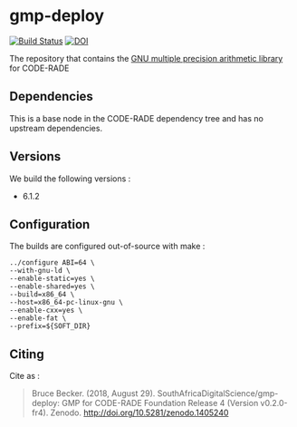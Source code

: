 # gmp-deploy

[![Build Status](https://ci.sagrid.ac.za/job/gmp-deploy/badge/icon)](https://ci.sagrid.ac.za/job/gmp-deploy/) [![DOI](https://zenodo.org/badge/29038756.svg)](https://zenodo.org/badge/latestdoi/29038756)

The repository that contains the [GNU multiple precision arithmetic library](https://gmplib.org/) for CODE-RADE

## Dependencies

This is a base node in the CODE-RADE dependency tree and has no upstream dependencies.

## Versions

We build the following versions :

  * 6.1.2

## Configuration


The builds are configured out-of-source with make :

```
../configure ABI=64 \
--with-gnu-ld \
--enable-static=yes \
--enable-shared=yes \
--build=x86_64 \
--host=x86_64-pc-linux-gnu \
--enable-cxx=yes \
--enable-fat \
--prefix=${SOFT_DIR}
```

## Citing

Cite as : 

> Bruce Becker. (2018, August 29). SouthAfricaDigitalScience/gmp-deploy: GMP for CODE-RADE Foundation Release 4 (Version v0.2.0-fr4). Zenodo. http://doi.org/10.5281/zenodo.1405240
